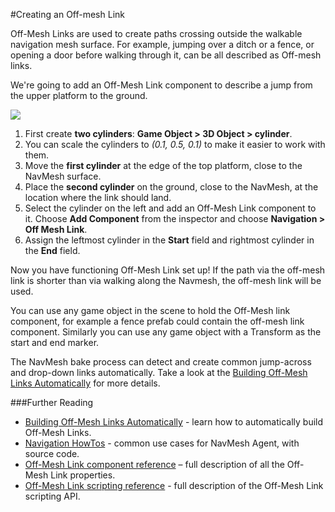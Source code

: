 #Creating an Off-mesh Link

Off-Mesh Links are used to create paths crossing outside the walkable navigation mesh surface. For example, jumping over a ditch or a fence, or opening a door before walking through it, can be all described as Off-mesh links.

We're going to add an Off-Mesh Link component to describe a jump from the upper platform to the ground.

![](../uploads/Main/OffMeshLinkSetup.svg)  

1. First create **two cylinders**: __Game Object &gt; 3D Object &gt; cylinder__.
2. You can scale the cylinders to _(0.1, 0.5, 0.1)_ to make it easier to work with them.
3. Move the **first cylinder** at the edge of the top platform, close to the NavMesh surface.
4. Place the **second cylinder** on the ground, close to the NavMesh, at the location where the link should land.
5. Select the cylinder on the left and add an Off-Mesh Link component to it. Choose **Add Component** from the inspector and choose **Navigation &gt; Off Mesh Link**.
6. Assign the leftmost cylinder in the **Start** field and rightmost cylinder in the **End** field.

Now you have functioning Off-Mesh Link set up! If the path via the off-mesh link is shorter than via walking along the Navmesh, the off-mesh link will be used.

You can use any game object in the scene to hold the Off-Mesh link component, for example a fence prefab could contain the off-mesh link component. Similarly you can use any game object with a Transform as the start and end marker.

The NavMesh bake process can detect and create common jump-across and drop-down links automatically. Take a look at the [Building Off-Mesh Links Automatically](nav-BuildingOffMeshLinksAutomatically) for more details.

###Further Reading

- [Building Off-Mesh Links Automatically](nav-BuildingOffMeshLinksAutomatically) - learn how to automatically build Off-Mesh Links.
- [Navigation HowTos](nav-HowTos) - common use cases for NavMesh Agent, with source code.
- [Off-Mesh Link component reference](class-OffMeshLink) – full description of all the Off-Mesh Link properties.
- [Off-Mesh Link scripting reference](ScriptRef:AI.OffMeshLink.html) - full description of the Off-Mesh Link scripting API.
